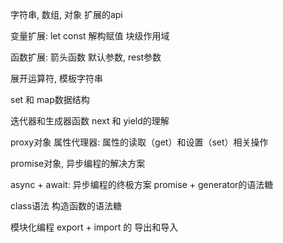 字符串, 数组, 对象 扩展的api

变量扩展: let const 解构赋值 块级作用域

函数扩展: 箭头函数 默认参数, rest参数

展开运算符, 模板字符串

set 和 map数据结构

迭代器和生成器函数 next 和 yield的理解

proxy对象 属性代理器: 属性的读取（get）和设置（set）相关操作

promise对象, 异步编程的解决方案

async + await: 异步编程的终极方案 promise + generator的语法糖

class语法 构造函数的语法糖

模块化编程 export + import 的 导出和导入